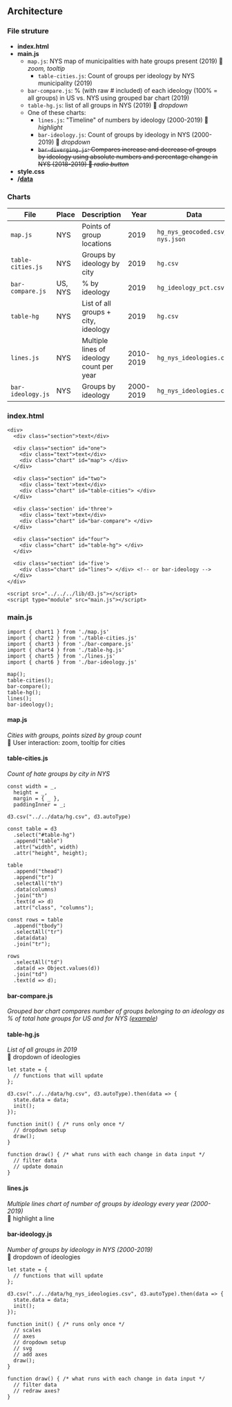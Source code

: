 ## Architecture

### File struture

- **index.html**
- **main.js**
  - `map.js`: NYS map of municipalities with hate groups present (2019) :small_red_triangle: *zoom, tooltip*
    - `table-cities.js`: Count of groups per ideology by NYS municipality (2019)
  - `bar-compare.js`: % (with raw # included) of each ideology (100% = all groups) in US vs. NYS using grouped bar chart (2019)
  - `table-hg.js`: list of all groups in NYS (2019) :small_red_triangle: *dropdown*
  - One of these charts:
    - `lines.js`: "Timeline" of numbers by ideology (2000-2019) :small_red_triangle: *highlight*
    - `bar-ideology.js`: Count of groups by ideology in NYS (2000-2019) :small_red_triangle: *dropdown*
    - ~~`bar-diverging.js`: Compares increase and decrease of groups by ideology using absolute numbers and percentage change in NYS (2018-2019) :small_red_triangle: *radio button*~~
- **style.css**
- **/[data](../../data)**

### Charts

File | Place | Description | Year | Data
--- | --- | --- | --- | ---
`map.js` | NYS | Points of group locations | 2019 | `hg_nys_geocoded.csv`, `nys.json`
`table-cities.js` | NYS | Groups by ideology by city | 2019 | `hg.csv`
`bar-compare.js` | US, NYS | % by ideology | 2019 | `hg_ideology_pct.csv`
`table-hg` | NYS | List of all groups + city, ideology | 2019 | `hg.csv`
`lines.js` | NYS | Multiple lines of ideology count per year | 2010-2019 | `hg_nys_ideologies.csv`
`bar-ideology.js` | NYS | Groups by ideology | 2000-2019 | `hg_nys_ideologies.csv`

### index.html
```
<div>
  <div class="section">text</div>

  <div class="section" id="one">
    <div class="text">text</div>
    <div class="chart" id="map"> </div>
  </div>

  <div class="section" id="two">
    <div class='text'>text</div>
    <div class="chart" id="table-cities"> </div>
  </div>

  <div class='section' id='three'>
    <div class='text'>text</div>
    <div class="chart" id="bar-compare"> </div>
  </div>

  <div class="section" id="four">
    <div class="chart" id="table-hg"> </div>
  </div>

  <div class="section" id='five'>
    <div class="chart" id="lines"> </div> <!-- or bar-ideology -->
  </div>
</div>

<script src="../../../lib/d3.js"></script>
<script type="module" src="main.js"></script>
```

### main.js
```
import { chart1 } from './map.js'
import { chart2 } from './table-cities.js'
import { chart3 } from './bar-compare.js'
import { chart4 } from './table-hg.js'
import { chart5 } from './lines.js'
import { chart6 } from './bar-ideology.js'

map();
table-cities();
bar-compare();
table-hg();
lines();
bar-ideology();
```

#### map.js
*Cities with groups, points sized by group count*  
:small_red_triangle: User interaction: zoom, tooltip for cities

#### table-cities.js
*Count of hate groups by city in NYS*
```
const width = _,
  height = _,
  margin = { _ },
  paddingInner = _;

d3.csv("../../data/hg.csv", d3.autoType)

const table = d3
  .select("#table-hg")
  .append("table")
  .attr("width", width)
  .attr("height", height);

table
  .append("thead")
  .append("tr")
  .selectAll("th")
  .data(columns)
  .join("th")
  .text(d => d)
  .attr("class", "columns");

const rows = table
  .append("tbody")
  .selectAll("tr")
  .data(data)
  .join("tr");

rows
  .selectAll("td")
  .data(d => Object.values(d))
  .join("td")
  .text(d => d);
```

#### bar-compare.js
*Grouped bar chart compares number of groups belonging to an ideology as % of total hate groups for US and for NYS ([example](https://observablehq.com/@d3/grouped-bar-chart))*

#### table-hg.js
*List of all groups in 2019*  
:small_red_triangle: dropdown of ideologies
```
let state = {
  // functions that will update
};

d3.csv("../../data/hg.csv", d3.autoType).then(data => {
  state.data = data;
  init();
});

function init() { /* runs only once */
  // dropdown setup
  draw();
}

function draw() { /* what runs with each change in data input */
  // filter data
  // update domain
}
```

#### lines.js
*Multiple lines chart of number of groups by ideology every year (2000-2019)*  
:small_red_triangle: highlight a line

#### bar-ideology.js
*Number of groups by ideology in NYS (2000-2019)*  
:small_red_triangle: dropdown of ideologies

```
let state = {
  // functions that will update
};

d3.csv("../../data/hg_nys_ideologies.csv", d3.autoType).then(data => {
  state.data = data;
  init();
});

function init() { /* runs only once */
  // scales
  // axes
  // dropdown setup
  // svg
  // add axes
  draw();
}

function draw() { /* what runs with each change in data input */
  // filter data
  // redraw axes?
}
```
